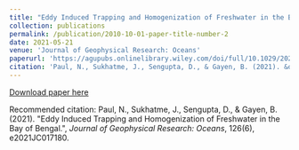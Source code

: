 ```yaml
---
title: "Eddy Induced Trapping and Homogenization of Freshwater in the Bay of Bengal"
collection: publications
permalink: /publication/2010-10-01-paper-title-number-2
date: 2021-05-21
venue: 'Journal of Geophysical Research: Oceans'
paperurl: 'https://agupubs.onlinelibrary.wiley.com/doi/full/10.1029/2021JC017180'
citation: 'Paul, N., Sukhatme, J., Sengupta, D., & Gayen, B. (2021). &quot;Eddy Induced Trapping and Homogenization of Freshwater in the Bay of Bengal.&quot;, <i>Journal of Geophysical Research: Oceans</i>, 126(6), e2021JC017180.'
---
```


[Download paper here](http://academicpages.github.io/files/paper2.pdf)

Recommended citation: Paul, N., Sukhatme, J., Sengupta, D., & Gayen, B. (2021). "Eddy Induced Trapping and Homogenization of Freshwater in the Bay of Bengal.", <i>Journal of Geophysical Research: Oceans</i>, 126(6), e2021JC017180.
